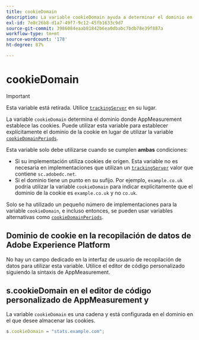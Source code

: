 ```yaml
---
title: cookieDomain
description: La variable cookieDomain ayuda a determinar el dominio en el que se configurarán las cookies.
exl-id: 7e8c26b8-d1a7-49f7-9c12-45fb1633c9d7
source-git-commit: 3986084eaab81842b6ea0dbabc7bdb78e39f887a
workflow-type: tm+mt
source-wordcount: '178'
ht-degree: 87%

---
```


# cookieDomain

>[!IMPORTANT]
>
>Esta variable está retirada. Utilice [`trackingServer`](trackingserver.md) en su lugar.

La variable `cookieDomain` determina el dominio donde AppMeasurement establece las cookies. Puede utilizar esta variable para establecer explícitamente el dominio de la cookie en lugar de utilizar la variable [`cookieDomainPeriods`](cookiedomainperiods.md).

Esta variable solo debe utilizarse cuando se cumplen **ambas** condiciones:

* Si su implementación utiliza cookies de origen. Esta variable no es necesaria en implementaciones que utilizan un [`trackingServer`](trackingserver.md) valor que contiene `sc.adobedc.net`.
* Si el dominio tiene un punto en su sufijo. Por ejemplo, `example.co.uk` podría utilizar la variable `cookieDomain` para indicar explícitamente que el dominio de la cookie es `example.co.uk` y no `co.uk`.

Solo se ha utilizado un pequeño número de implementaciones para la variable `cookieDomain`, e incluso entonces, se pueden usar variables alternativas como [`cookieDomainPeriods`](cookiedomainperiods.md).

## Dominio de cookie en la recopilación de datos de Adobe Experience Platform

No hay un campo dedicado en la interfaz de usuario de recopilación de datos para utilizar esta variable. Utilice el editor de código personalizado siguiendo la sintaxis de AppMeasurement.

## s.cookieDomain en el editor de código personalizado de AppMeasurement y 

La variable `cookieDomain` es una cadena y está configurada en el dominio en el que desee almacenar las cookies.

```js
s.cookieDomain = "stats.example.com";
```
